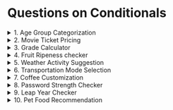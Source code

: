 # Questions on Conditionals

<details>
<summary>1. Age Group Categorization
</summary>
Classify a person's age group: child (< 13),
Teenager (13-19), Adult (20-59), Senior (60+).
</details>

<details>
<summary>2. Movie Ticket Pricing
</summary>
Problem : Movie tickets are priced based on age : $12 for adults(18 and over), $8 for children. Everyone gets a $2 discount on Wednesday.
</details>

<details>
<summary>3. Grade Calculator
</summary>
Problem : Assign a letter grade based on a student's score : A (90-100), B(80-89), C(70-79), D(60-79), F(below 60)
</details>

<details>
<summary>4. Fruit Ripeness checker
</summary>
Problem : Determine if a fruit is ripe, overripe, or unripe based on its color. (e.g., Banana:Green - Unripe, Yellow - Ripe, Brown-Overripe)
</details>

<details>
<summary>5. Weather Activity Suggestion
</summary>
Problem : Suggest an activity based on the weather (e.g., Sunny-Go for a Walk, Rainy-Read a book, Sonwy- Build a snowman)
</details>

<details>
<summary>6. Transportation Mode Selection
</summary>
Problem : Choose a mode of transportation based on the distance (e.g., <3 km: Walk, 3-15 Km: Bike, >15Km: Car)
</details>

<details>
<summary>7. Coffee Customization
</summary>
Problem : Customize a coffee order: "Small", "Medium",or "Large" with an option for "Extra shot" of espresso.
</details>

<details>
<summary>8. Password Strength Checker
</summary>
Problem : check if a password is "Weak", "Medium", or "Strong", Criteria: <6 chars(Weak), 6-10 chars (Medium), >10 chars (Strong).
</details>

<details>
<summary>9. Leap Year Checker
</summary>
Problem : Determine if a year is a leap Year. (Leap year are divisible by 4, but not by 100 unless also divisible by 400)
</details>

<details>
<summary>10. Pet Food Recommendation
</summary>
Problem: Recommend a type of pet food based on the pet's species and age.(e.g., Dog: <2 years - Puppy food, Cat:>5 Years - Senior cat food).
</details>